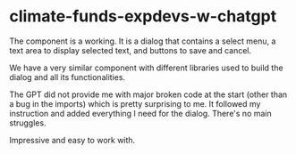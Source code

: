 # climate-funds-expdevs-w-chatgpt

The component is a working. It is a dialog that contains a select menu, a text area to display selected text, and buttons to save and cancel.

We have a very similar component with different libraries used to build the dialog and all its functionalities.

The GPT did not provide me with major broken code at the start (other than a bug in the imports) which is pretty surprising to me. It followed
my instruction and added everything I need for the dialog. There's no main struggles.

Impressive and easy to work with.
